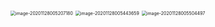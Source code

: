  

<img src="https://gitee.com/dachuant/image/raw/master/picgo/20201128005422.png" alt="image-20201128005207180" style="zoom:50%;" />



<img src="https://gitee.com/dachuant/image/raw/master/picgo/20201128005443.png" alt="image-20201128005443659" style="zoom:50%;" />



<img src="https://gitee.com/dachuant/image/raw/master/picgo/20201128005504.png" alt="image-20201128005504497" style="zoom:50%;" />